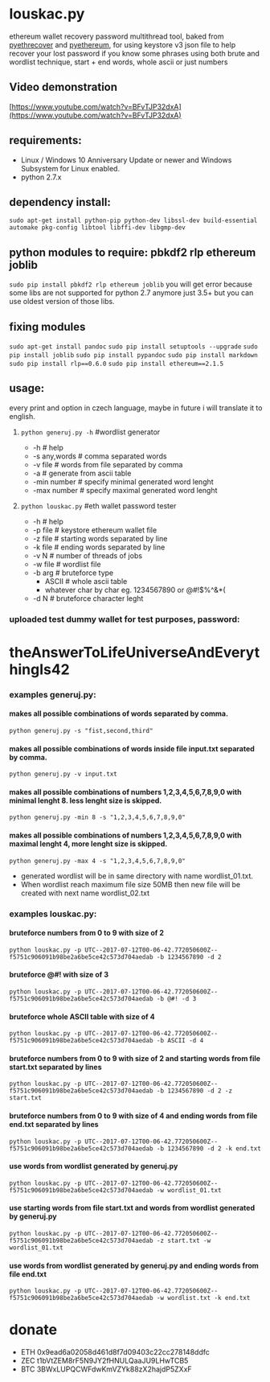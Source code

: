 # louskac.py
ethereum wallet recovery password multithread tool, baked from [pyethrecover](https://github.com/burjorjee/pyethrecover) and [pyethereum](https://github.com/ethereum/pyethereum), for using keystore v3 json file to help recover your lost password if you know some phrases using both brute and wordlist technique, start + end words, whole ascii or just numbers

## Video demonstration
[https://www.youtube.com/watch?v=BFvTJP32dxA](https://www.youtube.com/watch?v=BFvTJP32dxA)

## requirements:
- Linux / Windows 10 Anniversary Update or newer and Windows Subsystem for Linux enabled.
- python 2.7.x
 
## dependency install:
`sudo apt-get install python-pip python-dev libssl-dev build-essential automake pkg-config libtool libffi-dev libgmp-dev`

## python modules to require: pbkdf2 rlp ethereum joblib
`sudo pip install pbkdf2 rlp ethereum joblib`
you will get error because some libs are not supported for python 2.7 anymore just 3.5+ but you can use oldest version of those libs.
## fixing modules
`sudo apt-get install pandoc`
`sudo pip install setuptools --upgrade`
`sudo pip install joblib`
`sudo pip install pypandoc`
`sudo pip install markdown`
`sudo pip install rlp==0.6.0`
`sudo pip install ethereum==2.1.5`

## usage:
every print and option in czech language, maybe in future i will translate it to english.

1. `python generuj.py -h` #wordlist generator
    - -h                # help
    - -s any,words      # comma separated words
    - -v file           # words from file separated by comma
    - -a                # generate from ascii table
    - -min number       # specify minimal generated word lenght
    - -max number       # specify maximal generated word lenght
    
2. `python louskac.py`  #eth wallet password tester
    - -h                # help
    - -p file           # keystore ethereum wallet file
    - -z file           # starting words separated by line
    - -k file           # ending words separated by line
    - -v N              # number of threads of jobs
    - -w file           # wordlist file
    - -b arg            # bruteforce type
        - ASCII         # whole ascii table
        - whatever char by char eg. 1234567890 or @#!$%^&*(
    - -d N              # bruteforce character leght

### uploaded test dummy wallet for test purposes, password:
# theAnswerToLifeUniverseAndEverythingIs42

### examples generuj.py:
  #### makes all possible combinations of words separated by comma. 
  `python generuj.py -s "fist,second,third"`      
  
  #### makes all possible combinations of words inside file input.txt separated by comma.
  `python generuj.py -v input.txt`                
  
  #### makes all possible combinations of numbers 1,2,3,4,5,6,7,8,9,0 with minimal lenght 8. less lenght size is skipped.
  `python generuj.py -min 8 -s "1,2,3,4,5,6,7,8,9,0"`

  #### makes all possible combinations of numbers 1,2,3,4,5,6,7,8,9,0 with maximal lenght 4, more lenght size is skipped.
  `python generuj.py -max 4 -s "1,2,3,4,5,6,7,8,9,0"`

  - generated wordlist will be in same directory with name wordlist_01.txt. 
  - When wordlist reach maximum file size 50MB then new file will be created with next name wordlist_02.txt

### examples louskac.py:
  #### bruteforce numbers from 0 to 9 with size of 2
  `python louskac.py -p UTC--2017-07-12T00-06-42.772050600Z--f5751c906091b98be2a6be5ce42c573d704aedab -b 1234567890 -d 2`
  
  #### bruteforce @#! with size of 3
  `python louskac.py -p UTC--2017-07-12T00-06-42.772050600Z--f5751c906091b98be2a6be5ce42c573d704aedab -b @#! -d 3`
  
  #### bruteforce whole ASCII table with size of 4 
  `python louskac.py -p UTC--2017-07-12T00-06-42.772050600Z--f5751c906091b98be2a6be5ce42c573d704aedab -b ASCII -d 4`
  
  #### bruteforce numbers from 0 to 9 with size of 2 and starting words from file start.txt separated by lines
  `python louskac.py -p UTC--2017-07-12T00-06-42.772050600Z--f5751c906091b98be2a6be5ce42c573d704aedab -b 1234567890 -d 2 -z start.txt`
  
  #### bruteforce numbers from 0 to 9 with size of 4 and ending words from file end.txt separated by lines
  `python louskac.py -p UTC--2017-07-12T00-06-42.772050600Z--f5751c906091b98be2a6be5ce42c573d704aedab -b 1234567890 -d 2 -k end.txt`
  
  #### use words from wordlist generated by generuj.py
  `python louskac.py -p UTC--2017-07-12T00-06-42.772050600Z--f5751c906091b98be2a6be5ce42c573d704aedab -w wordlist_01.txt`
  
  #### use starting words from file start.txt and words from wordlist generated by generuj.py
  `python louskac.py -p UTC--2017-07-12T00-06-42.772050600Z--f5751c906091b98be2a6be5ce42c573d704aedab -z start.txt -w wordlist_01.txt`
  
  #### use words from wordlist generated by generuj.py and ending words from file end.txt
  `python louskac.py -p UTC--2017-07-12T00-06-42.772050600Z--f5751c906091b98be2a6be5ce42c573d704aedab -w wordlist.txt -k end.txt`
  
  # donate 
  - ETH 0x9ead6a02058d461d8f7d09403c22cc278148ddfc
  - ZEC t1bVtZEM8rF5N9JY2fHNULQaaJU9LHwTCB5
  - BTC 3BWxLUPQCWFdwKmVZYk88zX2hajdP5ZXxF
